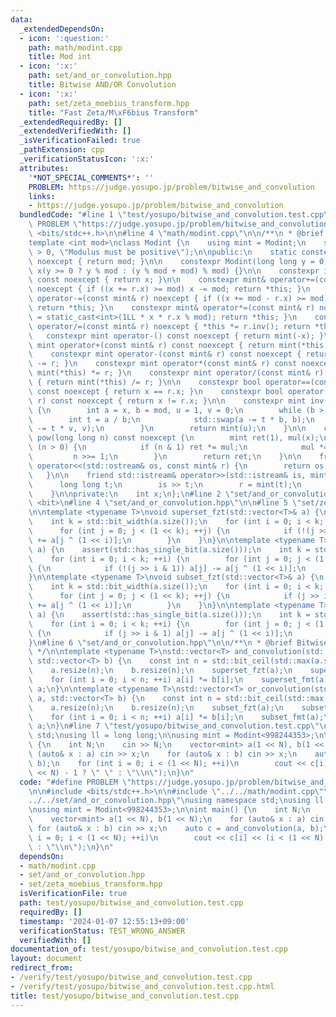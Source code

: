 ```yaml
---
data:
  _extendedDependsOn:
  - icon: ':question:'
    path: math/modint.cpp
    title: Mod int
  - icon: ':x:'
    path: set/and_or_convolution.hpp
    title: Bitwise AND/OR Convolution
  - icon: ':x:'
    path: set/zeta_moebius_transform.hpp
    title: "Fast Zeta/M\xF6bius Transform"
  _extendedRequiredBy: []
  _extendedVerifiedWith: []
  _isVerificationFailed: true
  _pathExtension: cpp
  _verificationStatusIcon: ':x:'
  attributes:
    '*NOT_SPECIAL_COMMENTS*': ''
    PROBLEM: https://judge.yosupo.jp/problem/bitwise_and_convolution
    links:
    - https://judge.yosupo.jp/problem/bitwise_and_convolution
  bundledCode: "#line 1 \"test/yosupo/bitwise_and_convolution.test.cpp\"\n#define\
    \ PROBLEM \"https://judge.yosupo.jp/problem/bitwise_and_convolution\"\n\n#include\
    \ <bits/stdc++.h>\n\n#line 4 \"math/modint.cpp\"\n\n/**\n * @brief Mod int\n */\n\
    template <int mod>\nclass Modint {\n    using mint = Modint;\n    static_assert(mod\
    \ > 0, \"Modulus must be positive\");\n\npublic:\n    static constexpr int get_mod()\
    \ noexcept { return mod; }\n\n    constexpr Modint(long long y = 0) noexcept :\
    \ x(y >= 0 ? y % mod : (y % mod + mod) % mod) {}\n\n    constexpr int value()\
    \ const noexcept { return x; }\n\n    constexpr mint& operator+=(const mint& r)\
    \ noexcept { if ((x += r.x) >= mod) x -= mod; return *this; }\n    constexpr mint&\
    \ operator-=(const mint& r) noexcept { if ((x += mod - r.x) >= mod) x -= mod;\
    \ return *this; }\n    constexpr mint& operator*=(const mint& r) noexcept { x\
    \ = static_cast<int>(1LL * x * r.x % mod); return *this; }\n    constexpr mint&\
    \ operator/=(const mint& r) noexcept { *this *= r.inv(); return *this; }\n\n \
    \   constexpr mint operator-() const noexcept { return mint(-x); }\n\n    constexpr\
    \ mint operator+(const mint& r) const noexcept { return mint(*this) += r; }\n\
    \    constexpr mint operator-(const mint& r) const noexcept { return mint(*this)\
    \ -= r; }\n    constexpr mint operator*(const mint& r) const noexcept { return\
    \ mint(*this) *= r; }\n    constexpr mint operator/(const mint& r) const noexcept\
    \ { return mint(*this) /= r; }\n\n    constexpr bool operator==(const mint& r)\
    \ const noexcept { return x == r.x; }\n    constexpr bool operator!=(const mint&\
    \ r) const noexcept { return x != r.x; }\n\n    constexpr mint inv() const noexcept\
    \ {\n        int a = x, b = mod, u = 1, v = 0;\n        while (b > 0) {\n    \
    \        int t = a / b;\n            std::swap(a -= t * b, b);\n            std::swap(u\
    \ -= t * v, v);\n        }\n        return mint(u);\n    }\n\n    constexpr mint\
    \ pow(long long n) const noexcept {\n        mint ret(1), mul(x);\n        while\
    \ (n > 0) {\n            if (n & 1) ret *= mul;\n            mul *= mul;\n   \
    \         n >>= 1;\n        }\n        return ret;\n    }\n\n    friend std::ostream&\
    \ operator<<(std::ostream& os, const mint& r) {\n        return os << r.x;\n \
    \   }\n\n    friend std::istream& operator>>(std::istream& is, mint& r) {\n  \
    \      long long t;\n        is >> t;\n        r = mint(t);\n        return is;\n\
    \    }\n\nprivate:\n    int x;\n};\n#line 2 \"set/and_or_convolution.hpp\"\n#include\
    \ <bit>\n#line 4 \"set/and_or_convolution.hpp\"\n\n#line 5 \"set/zeta_moebius_transform.hpp\"\
    \n\ntemplate <typename T>\nvoid superset_fzt(std::vector<T>& a) {\n    assert(std::has_single_bit(a.size()));\n\
    \    int k = std::bit_width(a.size());\n    for (int i = 0; i < k; ++i) {\n  \
    \      for (int j = 0; j < (1 << k); ++j) {\n            if (!(j >> i & 1)) a[j]\
    \ += a[j ^ (1 << i)];\n        }\n    }\n}\n\ntemplate <typename T>\nvoid superset_fmt(std::vector<T>&\
    \ a) {\n    assert(std::has_single_bit(a.size()));\n    int k = std::bit_width(a.size());\n\
    \    for (int i = 0; i < k; ++i) {\n        for (int j = 0; j < (1 << k); ++j)\
    \ {\n            if (!(j >> i & 1)) a[j] -= a[j ^ (1 << i)];\n        }\n    }\n\
    }\n\ntemplate <typename T>\nvoid subset_fzt(std::vector<T>& a) {\n    assert(std::has_single_bit(a.size()));\n\
    \    int k = std::bit_width(a.size());\n    for (int i = 0; i < k; ++i) {\n  \
    \      for (int j = 0; j < (1 << k); ++j) {\n            if (j >> i & 1) a[j]\
    \ += a[j ^ (1 << i)];\n        }\n    }\n}\n\ntemplate <typename T>\nvoid subset_fmt(std::vector<T>&\
    \ a) {\n    assert(std::has_single_bit(a.size()));\n    int k = std::bit_width(a.size());\n\
    \    for (int i = 0; i < k; ++i) {\n        for (int j = 0; j < (1 << k); ++j)\
    \ {\n            if (j >> i & 1) a[j] -= a[j ^ (1 << i)];\n        }\n    }\n\
    }\n#line 6 \"set/and_or_convolution.hpp\"\n\n/**\n * @brief Bitwise AND/OR Convolution\n\
    \ */\n\ntemplate <typename T>\nstd::vector<T> and_convolution(std::vector<T> a,\
    \ std::vector<T> b) {\n    const int n = std::bit_ceil(std::max(a.size(), b.size()));\n\
    \    a.resize(n);\n    b.resize(n);\n    superset_fzt(a);\n    superset_fzt(b);\n\
    \    for (int i = 0; i < n; ++i) a[i] *= b[i];\n    superset_fmt(a);\n    return\
    \ a;\n}\n\ntemplate <typename T>\nstd::vector<T> or_convolution(std::vector<T>\
    \ a, std::vector<T> b) {\n    const int n = std::bit_ceil(std::max(a.size(), b.size()));\n\
    \    a.resize(n);\n    b.resize(n);\n    subset_fzt(a);\n    subset_fzt(b);\n\
    \    for (int i = 0; i < n; ++i) a[i] *= b[i];\n    subset_fmt(a);\n    return\
    \ a;\n}\n#line 7 \"test/yosupo/bitwise_and_convolution.test.cpp\"\nusing namespace\
    \ std;\nusing ll = long long;\n\nusing mint = Modint<998244353>;\n\nint main()\
    \ {\n    int N;\n    cin >> N;\n    vector<mint> a(1 << N), b(1 << N);\n    for\
    \ (auto& x : a) cin >> x;\n    for (auto& x : b) cin >> x;\n    auto c = and_convolution(a,\
    \ b);\n    for (int i = 0; i < (1 << N); ++i)\n        cout << c[i] << (i < (1\
    \ << N) - 1 ? \" \" : \"\\n\");\n}\n"
  code: "#define PROBLEM \"https://judge.yosupo.jp/problem/bitwise_and_convolution\"\
    \n\n#include <bits/stdc++.h>\n\n#include \"../../math/modint.cpp\"\n#include \"\
    ../../set/and_or_convolution.hpp\"\nusing namespace std;\nusing ll = long long;\n\
    \nusing mint = Modint<998244353>;\n\nint main() {\n    int N;\n    cin >> N;\n\
    \    vector<mint> a(1 << N), b(1 << N);\n    for (auto& x : a) cin >> x;\n   \
    \ for (auto& x : b) cin >> x;\n    auto c = and_convolution(a, b);\n    for (int\
    \ i = 0; i < (1 << N); ++i)\n        cout << c[i] << (i < (1 << N) - 1 ? \" \"\
    \ : \"\\n\");\n}\n"
  dependsOn:
  - math/modint.cpp
  - set/and_or_convolution.hpp
  - set/zeta_moebius_transform.hpp
  isVerificationFile: true
  path: test/yosupo/bitwise_and_convolution.test.cpp
  requiredBy: []
  timestamp: '2024-01-07 12:55:13+09:00'
  verificationStatus: TEST_WRONG_ANSWER
  verifiedWith: []
documentation_of: test/yosupo/bitwise_and_convolution.test.cpp
layout: document
redirect_from:
- /verify/test/yosupo/bitwise_and_convolution.test.cpp
- /verify/test/yosupo/bitwise_and_convolution.test.cpp.html
title: test/yosupo/bitwise_and_convolution.test.cpp
---
```


